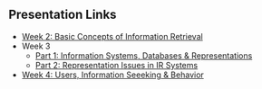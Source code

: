 ## Presentation Links

- [Week 2: Basic Concepts of Information Retrieval](https://manika-lamba.github.io/F25-LIS4_5523/Week-2/#/title-slide)
- Week 3
  - [Part 1: Information Systems, Databases & Representations](https://manika-lamba.github.io/F25-LIS4_5523/Week-3_part1/#/title-slide)
  - [Part 2: Representation Issues in IR Systems](https://manika-lamba.github.io/F25-LIS4_5523/Week-3_part2/#/title-slide)
- [Week 4: Users, Information Seeeking & Behavior]((https://manika-lamba.github.io/F25-LIS4_5523/Week-4/#/title-slide))

    
